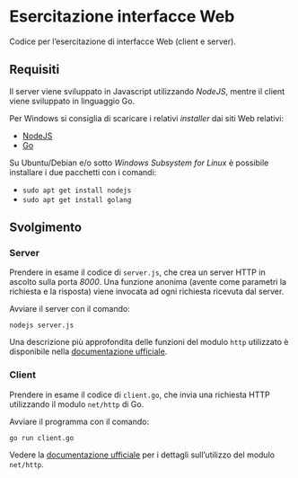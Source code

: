# Esercitazione interfacce Web

Codice per l’esercitazione di interfacce Web (client e server).

## Requisiti

Il server viene sviluppato in Javascript utilizzando *NodeJS*, mentre il client viene sviluppato in linguaggio Go.

Per Windows si consiglia di scaricare i relativi *installer* dai siti Web relativi:
* [NodeJS](https://nodejs.org/en/)
* [Go](https://golang.org/)

Su Ubuntu/Debian e/o sotto *Windows Subsystem for Linux* è possibile installare i due pacchetti con i comandi:
* `sudo apt get install nodejs`
* `sudo apt get install golang`

## Svolgimento

### Server

Prendere in esame il codice di `server.js`, che crea un server HTTP in ascolto sulla porta *8000*.
Una funzione anonima (avente come parametri la richiesta e la risposta) viene invocata ad ogni richiesta ricevuta dal server.

Avviare il server con il comando:
```
nodejs server.js
```

Una descrizione più approfondita delle funzioni del modulo `http` utilizzato è disponibile nella [documentazione ufficiale](https://nodejs.org/api/http.html).

### Client

Prendere in esame il codice di `client.go`, che invia una richiesta HTTP utilizzando il modulo `net/http` di Go.

Avviare il programma con il comando:
```
go run client.go
```

Vedere la [documentazione ufficiale](https://golang.org/pkg/net/http/) per i dettagli sull’utilizzo del modulo `net/http`.
